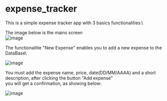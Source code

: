 # expense_tracker

This is a simple expense tracker app with 3 basics functionalities:\

The image below is the mains screen\
![image](https://user-images.githubusercontent.com/69828127/170800592-ef5163b7-0394-4f9f-92cf-e80b220aecc8.png)


The functionalitie "New Expense" enables you to add a new expense to the DataBase\

![image](https://user-images.githubusercontent.com/69828127/170800651-bb757649-a42a-4790-967e-f2a464343241.png)

You must add the expense name, price, date(DD/MM/AAAA) and a short description, after clicking the button "Add expense"\
you will get a confirmation, as showing below:

![image](https://user-images.githubusercontent.com/69828127/170800844-23a9a77b-897a-44c4-97ef-b4736922b718.png)

